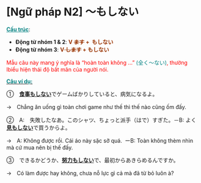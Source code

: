 # [Ngữ pháp N2] ～もしない
<div class="entry-content">
<p><span style="text-decoration: underline;"><span style="color: #008080; text-decoration: underline;"><strong>Cấu trúc</strong></span></span>:</p>
<ul>
<li><strong>Động từ nhóm 1 &amp; 2</strong>: <strong><span style="color: #993300;">V <del>ます</del> +  もしない</span></strong></li>
<li><strong>Động từ nhóm 3</strong>: <span style="color: #993300;"><strong>V<del> します</del> + もしない</strong></span></li>
</ul>
<p><span style="color: #ff0000;">Mẫu câu này mang ý nghĩa là “hoàn toàn không …” <span style="color: #008080;">(全く～ない)</span>, thường lbiểu hiện thái độ bất mãn của người nói.</span></p>
<p><span style="text-decoration: underline;"><span style="color: #008080;"><strong>Câu ví dụ:</strong></span></span></p>
<p>①　<span style="text-decoration: underline;"><strong>食事もしない</strong></span>でゲームばかりしていると、病気になるよ。</p>
<p>→　Chẳng ăn uống gì toàn chơi game như thế thì thế nào cũng ốm đấy.</p>
<p>②　A:　失敗したなあ。このシャツ、ちょっと派手（はで）すぎた。－B: よく<span style="text-decoration: underline;"><strong>見もしない</strong></span>で買うからよ。</p>
<p>→　A: Không được rồi. Cái áo này sặc sỡ quá.  ーB: Toàn không thèm nhìn mà cứ mua nên bị thế đấy.</p>
<p>③　できるかどうか、<span style="text-decoration: underline;"><strong>努力もしない</strong></span>で、最初からあきらめるんですか。</p>
<p>→　Có làm được hay không, chưa nỗ lực gì cả mà đã từ bỏ luôn à?</p>

</div>
